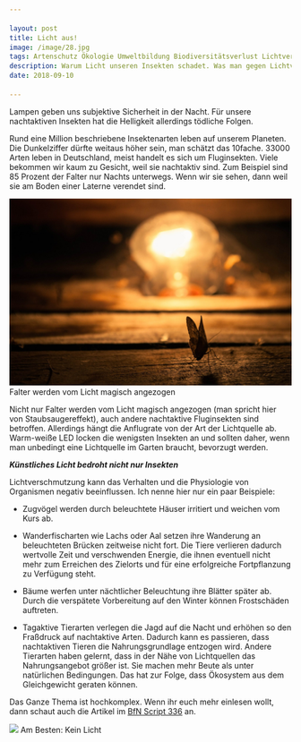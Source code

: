 ```yaml
---

layout: post
title: Licht aus!
image: /image/28.jpg
tags: Artenschutz Ökologie Umweltbildung Biodiversitätsverlust Lichtverschmutzung Licht Helligkeit Biorythmus
description: Warum Licht unseren Insekten schadet. Was man gegen Lichtverschmutzung tun kann
date: 2018-09-10

---
```


Lampen geben uns subjektive Sicherheit in der Nacht. Für unsere nachtaktiven Insekten hat die Helligkeit allerdings tödliche Folgen. 

Rund eine Million beschriebene Insektenarten leben auf unserem Planeten. Die Dunkelziffer dürfte weitaus höher sein, man schätzt das 10fache. 33000 Arten leben in Deutschland, meist handelt es sich um Fluginsekten. Viele bekommen wir kaum zu Gesicht, weil sie nachtaktiv sind. Zum Beispiel sind 85 Prozent der Falter nur Nachts unterwegs. Wenn wir sie sehen, dann weil sie am Boden einer Laterne verendet sind. 

<span class="image right">
<img src="/images/30.jpg">
Falter werden vom Licht magisch angezogen
</span>

Nicht nur Falter werden vom Licht magisch angezogen (man spricht hier von Staubsaugereffekt), auch andere nachtaktive Fluginsekten sind betroffen. Allerdings hängt die Anflugrate von der Art der Lichtquelle ab. Warm-weiße LED locken die wenigsten Insekten an und sollten daher, wenn man unbedingt eine Lichtquelle im Garten braucht, bevorzugt werden. 

**_Künstliches Licht bedroht nicht nur Insekten_**

Lichtverschmutzung kann das Verhalten
und die Physiologie von Organismen negativ beeinflussen. Ich nenne hier nur ein paar Beispiele: 

- Zugvögel werden durch beleuchtete Häuser irritiert und weichen vom Kurs ab. 

- Wanderfischarten wie Lachs oder Aal setzen ihre Wanderung an beleuchteten Brücken zeitweise nicht fort. Die Tiere verlieren dadurch wertvolle Zeit und verschwenden Energie, die ihnen eventuell nicht mehr zum Erreichen des Zielorts und für eine erfolgreiche Fortpflanzung zu Verfügung steht.

- Bäume werfen unter nächtlicher Beleuchtung ihre Blätter später ab. Durch die verspätete Vorbereitung auf den Winter können Frostschäden auftreten.

- Tagaktive Tierarten verlegen die Jagd auf die Nacht und erhöhen so den Fraßdruck auf nachtaktive Arten. Dadurch kann es passieren, dass nachtaktiven Tieren die Nahrungsgrundlage entzogen wird. Andere Tierarten haben gelernt, dass in der Nähe von Lichtquellen das Nahrungsangebot größer ist. Sie machen mehr Beute als unter natürlichen Bedingungen. Das hat zur Folge, dass Ökosystem aus dem Gleichgewicht geraten können. 

Das Ganze Thema ist hochkomplex. Wenn ihr euch mehr einlesen wollt, dann schaut auch die Artikel im 
<a href="https://www.bfn.de/infothek/veroeffentlichungen/bfn-skripten/nummerische-sortierung.html" target="_blank">BfN Script 336</a> an. 

<span class="image fit" >
<img src="/images/29">
Am Besten: Kein Licht
</span>
